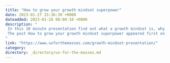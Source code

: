 ```yaml
---
title: "How to grow your growth mindset superpower"
date: 2023-01-27 15:36:30 +0000
dateadded: 2023-01-28 00:00:10 +0000
description: "  
 In this 10 minute presentation find out what a growth mindset is, why having one is so important and some tips for gaining and growing your own growth mindset superpower. 
 The post How to grow your growth mindset superpower appeared first on UXM. 
"
link: "https://www.uxforthemasses.com/growth-mindset-presentation/"
category:
directory: _directory/ux-for-the-masses.md
---
```

